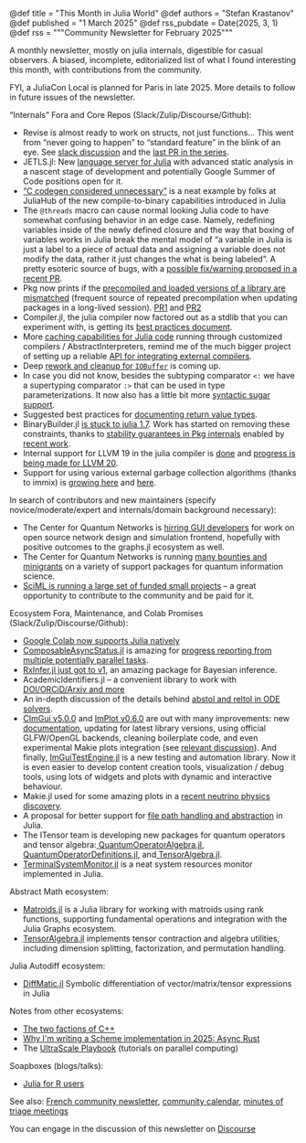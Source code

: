@def title = "This Month in Julia World"
@def authors = "Stefan Krastanov"
@def published = "1 March 2025"
@def rss_pubdate = Date(2025, 3, 1)
@def rss = """Community Newsletter for February 2025"""

A monthly newsletter, mostly on julia internals, digestible for casual observers. A biased, incomplete, editorialized list of what I found interesting this month, with contributions from the community.

FYI, a JuliaCon Local is planned for Paris in late 2025. More details to follow in future issues of the newsletter.

“Internals” Fora and Core Repos (Slack/Zulip/Discourse/Github):

* Revise is almost ready to work on structs, not just functions… This went from “never going to happen” to “standard feature” in the blink of an eye. See [slack discussion](https://julialang.slack.com/archives/C03D578FCDD/p1738836742511929) and the [last PR in the series](https://github.com/JuliaLang/julia/pull/57253).
* JETLS.jl: New [language server for Julia](https://julialang.slack.com/archives/C6FGJ8REC/p1739952975346129) with advanced static analysis in a nascent stage of development and potentially Google Summer of Code positions open for it.
* [“C codegen considered unnecessary”](https://arxiv.org/abs/2502.01128) is a neat example by folks at JuliaHub of the new compile-to-binary capabilities introduced in Julia
* The `@threads` macro can cause normal looking Julia code to have somewhat confusing behavior in an edge case. Namely, redefining variables inside of the newly defined closure and the way that boxing of variables works in Julia break the mental model of “a variable in Julia is just a label to a piece of actual data and assigning a variable does not modify the data, rather it just changes the what is being labeled”. A pretty esoteric source of bugs, with a [possible fix/warning proposed in a recent PR](https://github.com/JuliaLang/julia/pull/57185).
* Pkg now prints if the [precompiled and loaded versions of a library are mismatched](https://julialang.slack.com/archives/C03D578FCDD/p1735656334706059) (frequent source of repeated precompilation when updating packages in a long-lived session). [PR1](https://github.com/JuliaLang/julia/pull/56901) and [PR2](https://github.com/JuliaLang/julia/pull/56926)
* Compiler.jl, the julia compiler now factored out as a stdlib that you can experiment with, is getting its [best practices document](https://github.com/JuliaLang/julia/pull/57520).
* More [caching capabilities for Julia code](https://github.com/JuliaLang/julia/pull/57193) running through customized compilers / AbstractInterpreters, remind me of the much bigger project of setting up a reliable [API for integrating external compilers](https://github.com/JuliaLang/julia/pull/52964).
* Deep [rework and cleanup for `IOBuffer`](https://github.com/JuliaLang/julia/pull/57570) is coming up.
* In case you did not know, besides the subtyping comparator `<:` we have a supertyping comparator `:>` that can be used in type parameterizations. It now also has a little bit more [syntactic sugar support](https://github.com/JuliaLang/julia/pull/57554).
* Suggested best practices for [documenting return value types](https://github.com/JuliaLang/julia/pull/57583).
* BinaryBuilder.jl [is stuck to julia 1.7](https://github.com/JuliaPackaging/JLLPrefixes.jl/issues/6). Work has started on removing these constraints, thanks to [stability guarantees in Pkg internals](https://github.com/JuliaLang/Pkg.jl/pull/4156) enabled by [recent work](https://github.com/JuliaLang/Pkg.jl/pull/4151).
* Internal support for LLVM 19 in the julia compiler is [done](https://github.com/JuliaLang/julia/pull/56130) and [progress is being made for LLVM 20](https://github.com/JuliaLang/julia/pull/57352).
* Support for using various external garbage collection algorithms (thanks to immix) is [growing here](https://github.com/JuliaLang/julia/pull/57327) and [here](https://github.com/JuliaLang/julia/pull/57294).

In search of contributors and new maintainers (specify novice/moderate/expert and internals/domain background necessary):

* The Center for Quantum Networks is [hirring GUI developers](https://discourse.julialang.org/t/gui-developer-for-simulation-tools-at-the-nsf-center-for-quantum-networks/126782) for work on open source network design and simulation frontend, hopefully with positive outcomes to the graphs.jl ecosystem as well.
* The Center for Quantum Networks is running [many bounties and minigrants](https://github.com/QuantumSavory/.github/blob/main/BUG_BOUNTIES.md) on a variety of support packages for quantum information science.
* [SciML is running a large set of funded small projects](https://sciml.ai/small_grants/) – a great opportunity to contribute to the community and be paid for it.

Ecosystem Fora, Maintenance, and Colab Promises (Slack/Zulip/Discourse/Github):

* [Google Colab now supports Julia natively](https://discourse.julialang.org/t/julia-in-colab/126600)
* [ComposableAsyncStatus.jl](https://code.tecosaur.net/tec/ComposableAsyncStatus.jl#headline-1) is amazing for [progress reporting from multiple potentially parallel tasks](https://julialang.slack.com/archives/C67910KEH/p1739280864875829).
* [RxInfer.jl just got to v1](https://discourse.julialang.org/t/release-rxinfer-4-0-0-and-updated-documentation/126145), an amazing package for Bayesian inference.
* AcademicIdentifiers.jl – a convenient library to work with [DOI/ORCiD/Arxiv and more](https://code.tecosaur.net/tec/AcademicIdentifiers.jl)
* An in-depth discussion of the details behind [abstol and reltol in ODE solvers](https://discourse.julialang.org/t/setting-abstol-and-reltol-when-solving-the-schrodinger-equation-with-ordinarydiffeq/125534).
* [CImGui v5.0.0](https://github.com/JuliaImGui/CImGui.jl) and [ImPlot v0.6.0](https://github.com/JuliaImGui/ImPlot.jl) are out with many improvements: new [documentation](https://juliaimgui.github.io/ImGuiDocs.jl/cimgui/stable/), updating for latest library versions, using official GLFW/OpenGL backends, cleaning boilerplate code, and even experimental Makie plots integration (see [relevant discussion](https://github.com/JuliaImGui/CImGui.jl/discussions/52#discussioncomment-12066825)). And finally, [ImGuiTestEngine.jl](https://github.com/JuliaImGui/ImGuiTestEngine.jl) is a new testing and automation library. Now it is even easier to develop content creation tools, visualization / debug tools, using lots of widgets and plots with dynamic and interactive behaviour.
* Makie.jl used for some amazing plots in a [recent neutrino physics discovery](https://makie.org/website/blogposts/showcases/).
* A proposal for better support for [file path handling and abstraction](https://discourse.julialang.org/t/designing-a-paths-julep/124335) in Julia.
* The ITensor team is developing new packages for quantum operators and tensor algebra:[ QuantumOperatorAlgebra.jl](https://github.com/ITensor/QuantumOperatorAlgebra.jl),[ QuantumOperatorDefinitions.jl](https://github.com/ITensor/QuantumOperatorDefinitions.jl), and[ TensorAlgebra.jl](https://github.com/ITensor/TensorAlgebra.jl).
* [TerminalSystemMonitor.jl](https://discourse.julialang.org/t/ann-terminalsystemmonitor-jl-displays-usage-of-cpu-ram-and-optionally-gpu/125678) is a neat system resources monitor implemented in Julia.

Abstract Math ecosystem:

* [Matroids.jl](https://github.com/scheinerman/Matroids.jl) is a Julia library for working with matroids using rank functions, supporting fundamental operations and integration with the Julia Graphs ecosystem.
* [TensorAlgebra.jl](https://github.com/ITensor/TensorAlgebra.jl) implements tensor contraction and algebra utilities, including dimension splitting, factorization, and permutation handling.

Julia Autodiff ecosystem:

* [DiffMatic.jl](https://github.com/asterycs/DiffMatic.jl) Symbolic differentiation of vector/matrix/tensor expressions in Julia

Notes from other ecosystems:

* [The two factions of C++](https://herecomesthemoon.net/2024/11/two-factions-of-cpp/)
* [Why I'm writing a Scheme implementation in 2025: Async Rust](https://news.ycombinator.com/item?id=43083017)
* The [UltraScale Playbook](https://bsky.app/profile/thomwolf.bsky.social/post/3likeqqv3dk2y) (tutorials on parallel computing)

Soapboxes (blogs/talks):

* [Julia for R users](https://discourse.julialang.org/t/some-nice-advantages-of-learning-julia-for-the-r-programmers-a-small-article/125628?u=vituri)

See also: [French community newsletter](https://pnavaro.github.io/NouvellesJulia/), [community calendar](https://julialang.org/community/#events), [minutes of triage meetings](https://hackmd.io/@LilithHafner/HJaw__uMp)

You can engage in the discussion of this newsletter on [Discourse](https://discourse.julialang.org/c/community/news/66)
